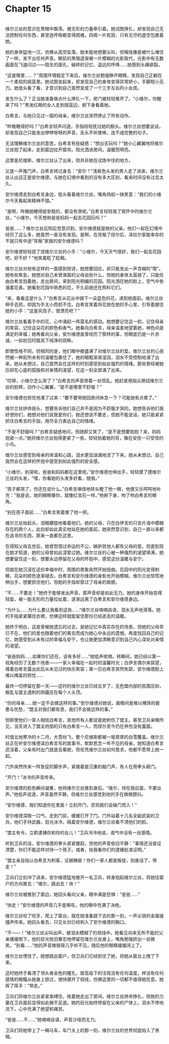 # Chapter 15

<br>
维尔兰丝的意识在黑暗中飘荡，被无形的力量牵引着。她试图挣扎，却发现自己无法控制任何东西，甚至连呼吸都变得困难。四周一片死寂，只有无尽的虚空包裹着她。

她的身体猛地一沉，仿佛从高空坠落。她本能地想要尖叫，但喉咙像是被什么堵住了一样，发不出任何声音。眼前的黑暗逐渐被一片模糊的光影取代，光影中有无数画面在飞速闪过——陌生的面孔、破碎的记忆、遥远的呼唤……她感到头痛欲裂。

“这是哪里……？”周围环境稳定下来后，维尔兰丝勉强睁开眼睛，发现自己正躺在一个柔软的摇篮里。她试图坐起来，却发现自己的身体变得异常娇小，手脚短小无力。她低头看了看，才意识到自己竟然变成了一个三岁左右的小女孩。

发生什么了？正当她准备做点什么挣扎一下，房门被轻轻推开了。“小维尔，你醒来了吗？”黑发红眼的女人走到摇篮边，俯下身看着她。

白希言，与她只见过一面的母亲。维尔兰丝突然停止了所有动作。

“昨晚睡得好吗？”白希言轻声问道，手指轻轻抚过她的额头。维尔兰丝想要说话，却发现自己只能发出咿咿呀呀的声音，舌头不听使唤，连不成完整的句子。

无法理解维尔兰丝的意思，白希言有些疑惑：“想出去玩吗？”她小心翼翼地将维尔兰丝抱了起来，走到窗边拉开窗帘。阳光洒进房间，温暖而明亮。

这里是尼维斯，维尔兰丝认了出来，但并非她在试炼中住的地方。

又是一声推门声，白希言转过身去：“安尔？”浅紫色头发的男人走了进来，维尔兰丝认出这正是安尔维德，与她在幻境中看到的没有多大区别，看来时间没有过去太久。

安尔维德走到白希言身边，低头看着维尔兰丝，嘴角扬起一抹笑意：“我们的小维尔今天看起来精神不错。”

“是啊，昨晚她睡得挺安稳的，都没有哭呢。”白希言轻轻晃了晃怀中的维尔兰丝，“小维尔，今天想和爸爸妈妈一起去花园玩吗？”

爸爸……？维尔兰丝后知后觉意识到，安尔维德就是她的父亲。他们一起在幻境中经历了这么多，她竟然一直没有发现。是啊，在背叛了缪尔后，泽拉尔家能幸存的不就只有中途“背叛”家族的安尔维德吗？

安尔维德轻轻捏了捏维尔兰丝的小手：“小维尔，今天天气很好，我们一起去花园吧，好不好？”他笑着眨了眨眼。

维尔兰丝对他有这样的一面感到惊讶，她想要回应，却只能发出一声含糊的“嗯”。她有些焦急，她想对自己未曾谋面的父母说些什么，但她的身体太孱弱了，只能任由白希言抱着她，走出房间，来到阳光明媚的花园。阳光洒在她的脸上，空气中弥漫着花香。她看到花园中熟悉的花，不久前她还在照料它们。

“来，看看这是什么？”白希言从花丛中摘下一朵蓝色的花，递到她面前。维尔兰丝伸手去抓，却因为手太小而抓不住。白希言笑着将花放在她的手心里，引导着握住她的小手：“这是风信子，很漂亮吧？”

维尔兰丝看着手中的花，心中涌起一阵莫名的感动。她想要记住这一刻，记住母亲的笑容，记住这朵花的颜色和香气。她看向白希言，母亲温柔地望着她，神色间是满足的幸福；她再看向父亲，安尔维德虽曾经历了那样的事，但眼底仍是一片赤诚，一如初见时面具下纯净的双眸。

即使性格不同，但相同的是，他们眼中都盛满了对维尔兰丝的爱。维尔兰丝的心突然被一种前所未有的温暖包裹住了，她的眼眶渐渐湿润，泪水不受控制地涌了出来。她从未想过，自己竟然会在这样的时刻感受到如此强烈的情绪。那些曾经被她压抑在心底的孤独和对亲情的渴望，在这一刻全部涌了出来。

“哎呀，小维尔怎么哭了？”白希言的声音带着一丝慌乱，她赶紧用指尖擦拭维尔兰丝的脸颊，动作小心翼翼，“是不是哪里不舒服？”

安尔维德也担忧地凑了过来：“要不要带她回房间休息一下？可能她有点累了。”

维尔兰丝拼命摇头，想要告诉他们自己并不是因为不舒服才哭的。她想告诉他们我好想你们，她想对他们说我爱你们，她还想说不要走，但她不能说话，她只能紧紧抓住白希言的手指，用尽全力表达自己的情绪。

“不是不舒服吗？”白希言疑惑地问，但随即又笑了，“是不是想要抱抱？来，妈妈抱紧一点。”她将维尔兰丝抱得更紧了一些，轻轻拍着她的背，像在安抚一只受惊的小鸟。

维尔兰丝感受到母亲的体温和心跳，泪水更加汹涌地流了下来。她从未想过，自己竟然会在这样的怀抱中感受到如此强烈的安全感。

“小维尔，别哭啦，爸爸和妈妈都在这里呢。”安尔维德也伸出手，轻轻摸了摸维尔兰丝的头发，“嘿，你看她的头发多好看，随我。”

“孩子都哭了，你还在说什么。”白希言嗔怪地转头瞪了他一眼，他便又乐呵呵地补充：“我是说，她的眼睛像你，就像红宝石一样。”他俯下身，吻了吻白希言的眼角。

“别在孩子面前……”白希言笑着推了他一把。

维尔兰丝抬起头，泪眼朦胧地看着他们。她的父母，只在白伊言的只言片语中模糊存在的两个人，此刻却如此真实地站在她的面前。她突然意识到，自己一直以来都在追寻的东西，原来一直都在这里。

在得知父母去世后，她曾怨恨过命运的不公，嫉妒其他人都有父母的爱。但直到现在她才知道，她的父母曾如此深爱过她。维尔兰丝的心被一种强烈的渴望填满，她想要留住这一刻，想要永远停留在父母的怀抱中，感受这份温暖与安宁。

但就在她沉浸在这份幸福中时，周围的景象突然开始扭曲。花园中的阳光变得刺眼，花朵的颜色逐渐褪去，白希言和安尔维德的身影也开始模糊。维尔兰丝惊慌地伸出手，想要抓住他们，但她的手指却穿过了母亲的肩膀。

“不……不要走！”她终于能够发出声音，那声音却是如此无力。她的身体开始变得轻盈，被一股无形的力量拉扯着，逐渐远离了白希言和安尔维德身边。

“为什么……为什么要让我看到这些……”维尔兰丝喃喃自语，泪水无声地滑落。她的手指紧紧攥住衣襟，仿佛这样就能留住那份已经逝去的温暖。

她终于明白，这是曾被她遗忘的过去，是她记忆中真实存在的场景。但她的父母早已不在，他们的爱也随着他们的离去而成为她心中永远的遗憾。再度找回自己的记忆，她感受到从未有过的幸福与安宁，也让她更加清晰意识到自己内心深处对亲情的渴望。

“爸爸妈妈……如果你们还在，该有多好……”她低声呢喃，转瞬间，她已经以第一视角经历了无数个场景——一家人幸福在一起时的温馨时光；白伊言偶尔来探望，缠着白希言露出此后从未见过的快乐笑容；某一日白希言突然失踪，安尔维德脸上难以掩盖的担忧……

最终一切停留在那一天——这时的维尔兰丝已经五岁了，无色盟内部的氛围压抑，叛乱与盟主遇刺的阴霾压在每个人头顶。

“你的母亲……她一定不会做这样的事。”安尔维德对她说，眉眼间是难以掩饰的疲惫与忧愁，“盟主对我们都有恩，我们不会做这样的事。”

但即使他们一家人相信白希言，其他所有人都说是她刺伤了盟主。甚至卫兵亲眼所见，当天进入了盟主府邸的只有白希言一人，而缪尔至今仍在养伤没有露面。

时值北地寒冷的十二月，大雪纷飞，整个尼维斯都被一层厚厚的白雪覆盖。维尔兰丝正在听安尔维德读白希言写的故事书，默默思念一年不见的母亲。她知道白希言还活着，父亲有时出门就是去看她，但任凭维尔兰丝如何恳求，他都不愿带上她一起。

门外突然传来一阵急促的脚步声，紧接着是沉重的敲门声，有人在用拳头砸门。

“开门！”冰冷的声音传来。

安尔维德的脸色瞬间凝重，他将维尔兰丝推到身后。“维尔，待在我后面，不要出声。”他低声说道，声音虽然平静，但维尔兰丝感觉到他的手在微微颤抖。

“安尔维德，我们知道你在里面！立刻开门，否则我们会破门而入！”

安尔维德深吸一口气，走到门前，缓缓打开了门。门外站着十几名全副武装的卫兵，他们手持武器，目光冰冷，隔着安尔维德，维尔兰丝看不清他们的脸。

“盟主有令，立即逮捕你和你的女儿！”卫兵冷冷地说，语气中没有一丝感情。

听到卫兵的话，安尔维德的拳头紧紧握起，但他的声音依旧平静：“事情还没查证清楚，你们不能这样对待一个孩子。或者，给我看你们的逮捕批准证明。”

“盟主亲自指认白希言为刺客，证据确凿！你们一家人都是叛徒，别废话了，带走！”

卫兵们立刻冲了进来，安尔维德猛地推开一名卫兵，转身抱起维尔兰丝，将她往窗户的方向推去：“维尔，跳出去！快！”

维尔兰丝被推到了窗边，她回头看向父亲，眼中满是恐惧：“爸爸……”

“快走！”安尔维德的声音几乎是嘶吼，他的眼中充满了决绝。

维尔兰丝咬了咬牙，爬上了窗台。就在她准备跳下去的那一刻，一声尖锐的金属碰撞声传来。她回头看去，只见长剑已经刺入了安尔维德的胸口。

“不——！”维尔兰丝尖叫出声，被泪水模糊了的视线中，她看见向来无所不能的父亲缓缓倒下，他的目光依旧眷恋地停留在维尔兰丝身上，嘴角勉强挤出一丝微笑。“别看……”他的声音微弱得几乎听不见，随后他的眼睛缓缓闭上了。

维尔兰丝愣住了，她想跳出窗户，但卫兵们已经抓住了她，将她从窗台上拽了下来。

这时她终于看清了领头者金色的瞳孔，居高临下的注视没有任何温度。梓没有任何感情的眼瞳从她身上掠过，很快挪开了视线，仿佛这里的一切都不值得她在意。她挥了挥手：“带走。”

卫兵们将维尔兰丝紧紧束缚住，拖着她走出了房间。维尔兰丝拼命挣扎，但她的力量在卫兵面前显得如此微不足道。她的目光始终停留在父亲的尸体上，泪水不停地流下，心中充满了绝望和痛苦。

“爸爸……不……”她喃喃自语，声音沙哑而无力。

卫兵们将她带上了一辆马车，车门关上的那一刻，维尔兰丝的世界彻底陷入了黑暗。

